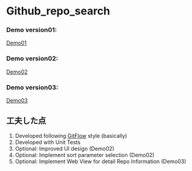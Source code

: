 # Github_repo_search

### Demo version01:
[Demo01](https://www.dropbox.com/s/46s42u0yg5909ay/repo_search_v1_480p.mov?dl=0)


### Demo version02:
[Demo02](https://www.dropbox.com/s/w61l5gn8eb9znph/repo_search_v2_480p.mov?dl=0)


### Demo version03:
[Demo03](https://www.dropbox.com/s/5jsq53p9jfv7j2g/repo_search_v3_480p.mov?dl=0)


## 工夫した点
1. Developed following [GitFlow](https://danielkummer.github.io/git-flow-cheatsheet/) style (basically)
2. Developed with Unit Tests
3. Optional: Improved UI design (Demo02)
4. Optional: Implement sort parameter selection (Demo02)
5. Optional: Implement Web View for detail Repo Information (Demo03)
